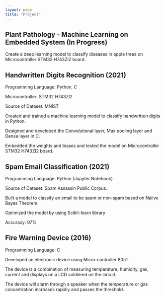 ```yaml
---
layout: page
title: "Project"
---
```


## Plant Pathology - Machine Learning on Embedded System (In Progress)

Create a deep learning model to classify diseases in apple trees on Microcontroller STM32 H743ZI2 board.

## Handwritten Digits Recognition (2021)

Programming Language: Python, C

Microcontroller: STM32 H743ZI2

Source of Dataset: MNIST

Created and trained a machine learning model to classify handwritten digits in Python.

Designed and developed the Convolutional layer, Max pooling layer and Dense layer in C.

Embedded the weights and biases and tested the model on Microcontroller STM32 H743ZI2 board.


## Spam Email Classification (2021)

Programming Language: Python (Jupyter Notebook)

Source of Dataset: Spam Assassin Public Corpus.

Built a model to classify an email to be spam or non-spam based on Naiive Bayes Theorem.

Optimized the model by using Scikit-learn library

Accuracy: 97%


## Fire Warning Device (2016)

Programming Language: C

Developed an electronic device using Micro-controller 8051

The device is a combination of measuring temperature, humidity, gas, current and displays on a LCD soldiered on the
circuit.

The device will alarm through a speaker when the temperature or gas concentration increases rapidly and passes the
threshold.

